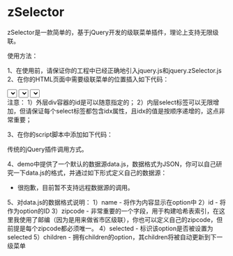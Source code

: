 # zSelector
zSelector是一款简单的，基于jQuery开发的级联菜单插件，理论上支持无限级联。

使用方法：

1、在使用前，请保证你的工程中已经正确地引入jquery.js和jquery.zSelector.js
2、在你的HTML页面中需要级联菜单的位置插入如下代码：
<div id="demo_select">
	<select idx="0"></select>
	<select idx="1"></select>
	<select idx="2"></select>
</div>
注意：
1）外层div容器的id是可以随意指定的；
2）内层select标签可以无限增加，但请保证每个select标签都包含idx属性，且idx的值是按顺序递增的，这点非常重要；

3、在你的script脚本中添加如下代码：
<script type="text/javascript">
	$(function(){
		$('#demo_select').zSelector();
	});
</script>
传统的jQuery插件调用方式。

4、demo中提供了一个默认的数据源data.js，数据格式为JSON，你可以自己研究一下data.js的格式，并通过如下形式定义自己的数据源：
<script type="text/javascript">
	$(function(){
		$('#demo_select').zSelector({
			data: 'my.js'
		});
	});
</script>
* 很抱歉，目前暂不支持远程数据源的调用。

5、对data.js的数据格式说明：
1）name		- 将作为内容显示在option中
2）id		- 将作为option的ID
3）zipcode	- 非常重要的一个字段，用于构建哈希表索引，在这里我使用了邮编（因为是用来做省市区级联），你也可以定义自己的zipcode，但前提是每个zipcode都必须唯一。
4）selected 	- 标识该option是否被设置为selected
5）children	- 拥有children的option，其children将被自动更新到下一级菜单